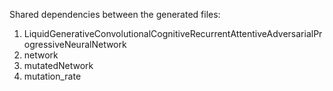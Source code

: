 Shared dependencies between the generated files:

1. LiquidGenerativeConvolutionalCognitiveRecurrentAttentiveAdversarialProgressiveNeuralNetwork
2. network
3. mutatedNetwork
4. mutation_rate